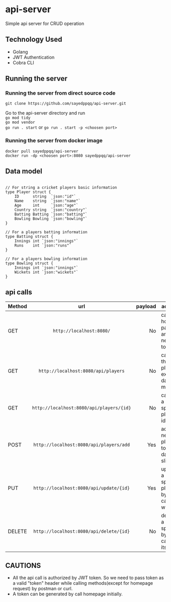 # api-server #
Simple api server for CRUD operation <br>
## Technology Used ##
- Golang
- JWT Authentication
- Cobra CLI
## Running the server ##
### Running the server from direct source code ##
```git clone https://github.com/sayedppqq/api-server.git``` <br>

Go to the api-server directory and run <br>
```go mod tidy``` <br>
```go mod vendor``` <br>
```go run . start``` or ```go run . start -p <choosen port>```
### Running the server from docker image ###
```docker pull sayedppqq/api-server```<br>
```docker run -dp <choosen port>:8080 sayedppqq/api-server```
## Data model ##
<pre><code>
// For string a cricket players basic information
type Player struct {
	ID      string  `json:"id"`
	Name    string  `json:"name"`
	Age     int     `json:"age"`
	Country string  `json:"country"`
	Batting Batting `json:"batting"`
	Bowling Bowling `json:"bowling"`
}

// For a players batting information
type Batting struct {
	Innings int `json:"innings"`
	Runs    int `json:"runs"`
}

// For a players bowling information
type Bowling struct {
	Innings int `json:"innings"`
	Wickets int `json:"wickets"`
}
</code></pre>

## api calls ##

| Method |                     url                      | payload | actions                                     |
|--------|:--------------------------------------------:|--------:|---------------------------------------------|
| GET    |         ```http://localhost:8080/```         |      No | call home page and get new token            |
| GET    |   ```http://localhost:8080/api/players```    |      No | call all the players exist in data model    |
| GET    | ```http://localhost:8080/api/players/{id}``` |      No | call by a specific player id                |
| POST   | ```http://localhost:8080/api/players/add```  |     Yes | add new player to the data slice            |
| PUT    | ```http://localhost:8080/api/update/{id}```  |     Yes | update a specific player by calling with id |
| DELETE | ```http://localhost:8080/api/delete/{id}```  |      No | delete a specific by calling its id         |


## CAUTIONS ##
- All the api call is authorized by JWT token. So we need to pass token as a valid "token" header while calling methods(except for homepage request) by postman or curl.
- A token can be generated by call homepage initially.
